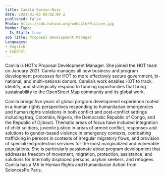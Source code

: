 ```yaml
---
title: Camila Garzon-Ruiz
date: 2021-01-05 09:02:00 Z
published: false
Photo: https://cdn.hotosm.org/website/Picture.jpg
Member Type:
  Is Staff: true
Job Title: Proposal Development Manager
Languages:
- English
- Español
---
```


Camila is HOT’s Proposal Development Manager. She joined the HOT team on January 2021. 
Camila manages all new business and program development processes for HOT to more effectively secure government, bi-national, and multi-national donors. Camila’s work enables HOT to track, identify, and strategically respond to funding opportunities that bring sustainability to the OpenStreet Map community and its global work. 

Camila brings five years of global program development experience rooted in a human rights perspectives responding to humanitarian emergencies and human rights violations in both conflict and post-conflict settings including Iraq, Colombia, Nigeria, the Democratic Republic of Congo, and the Republic of Djibouti. Thematic areas of focus have included integration of child soldiers, juvenile justice in areas of armed conflict, responses and solutions to gender-based violence in emergency contexts, combatting trafficking in persons in contexts of irregular migratory flows, and provision of specialized protection services for the most marginalized and vulnerable populations. She is particularly passionate about program development that addresses freedom of movement, migration, protection, assistance, and solutions for internally displaced persons, asylum seekers, and refugees. Camila has a MA in Human Rights and Humanitarian Action from SciencesPo Paris.  
